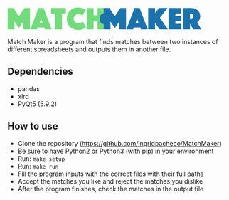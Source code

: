 ![Image of Match Maker](img/matchmaker.png)

Match Maker is a program that finds matches between two instances of different spreadsheets and outputs them in another file.

## Dependencies
- pandas
- xlrd
- PyQt5 (5.9.2)

## How to use

- Clone the repository (https://github.com/ingridpacheco/MatchMaker)
- Be sure to have Python2 or Python3 (with pip) in your environment
- Run: `make setup`
- Run: `make run`
- Fill the program inputs with the correct files with their full paths
- Accept the matches you like and reject the matches you dislike
- After the program finishes, check the matches in the output file
